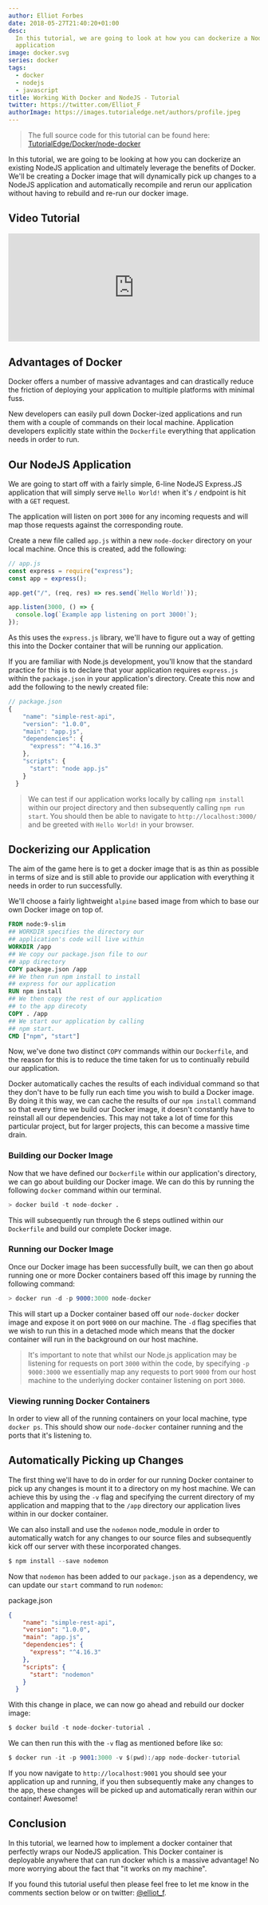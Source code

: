 ```yaml
---
author: Elliot Forbes
date: 2018-05-27T21:40:20+01:00
desc:
  In this tutorial, we are going to look at how you can dockerize a NodeJS
  application
image: docker.svg
series: docker
tags:
  - docker
  - nodejs
  - javascript
title: Working With Docker and NodeJS - Tutorial
twitter: https://twitter.com/Elliot_F
authorImage: https://images.tutorialedge.net/authors/profile.jpeg
---
```


> The full source code for this tutorial can be found here:
> [TutorialEdge/Docker/node-docker](https://github.com/TutorialEdge/Docker/tree/master/node-docker)

In this tutorial, we are going to be looking at how you can dockerize an
existing NodeJS application and ultimately leverage the benefits of Docker.
We'll be creating a Docker image that will dynamically pick up changes to a
NodeJS application and automatically recompile and rerun our application without
having to rebuild and re-run our docker image.

## Video Tutorial

<div style="position:relative;height:0;padding-bottom:42.76%"><iframe src="https://www.youtube.com/embed/CsWoMpK3EtE?ecver=2" style="position:absolute;width:100%;height:100%;left:0" width="842" height="360" frameborder="0" allow="autoplay; encrypted-media" allowfullscreen></iframe></div>

## Advantages of Docker

Docker offers a number of massive advantages and can drastically reduce the
friction of deploying your application to multiple platforms with minimal fuss.

New developers can easily pull down Docker-ized applications and run them with a
couple of commands on their local machine. Application developers explicitly
state within the `Dockerfile` everything that application needs in order to run.

## Our NodeJS Application

We are going to start off with a fairly simple, 6-line NodeJS Express.JS
application that will simply serve `Hello World!` when it's `/` endpoint is hit
with a `GET` request.

The application will listen on port `3000` for any incoming requests and will
map those requests against the corresponding route.

Create a new file called `app.js` within a new `node-docker` directory on your
local machine. Once this is created, add the following:

```js
// app.js
const express = require("express");
const app = express();

app.get("/", (req, res) => res.send(`Hello World!`));

app.listen(3000, () => {
  console.log(`Example app listening on port 3000!`);
});
```

As this uses the `express.js` library, we'll have to figure out a way of getting
this into the Docker container that will be running our application.

If you are familiar with Node.js development, you'll know that the standard
practice for this is to declare that your application requires `express.js`
within the `package.json` in your application's directory. Create this now and
add the following to the newly created file:

```js
// package.json
{
    "name": "simple-rest-api",
    "version": "1.0.0",
    "main": "app.js",
    "dependencies": {
      "express": "^4.16.3"
    },
    "scripts": {
      "start": "node app.js"
    }
  }
```

> We can test if our application works locally by calling `npm install` within
> our project directory and then subsequently calling `npm run start`. You
> should then be able to navigate to `http://localhost:3000/` and be greeted
> with `Hello World!` in your browser.

## Dockerizing our Application

The aim of the game here is to get a docker image that is as thin as possible in
terms of size and is still able to provide our application with everything it
needs in order to run successfully.

We'll choose a fairly lightweight `alpine` based image from which to base our
own Docker image on top of.

```Dockerfile
FROM node:9-slim
## WORKDIR specifies the directory our
## application's code will live within
WORKDIR /app
## We copy our package.json file to our
## app directory
COPY package.json /app
## We then run npm install to install
## express for our application
RUN npm install
## We then copy the rest of our application
## to the app direcoty
COPY . /app
## We start our application by calling
## npm start.
CMD ["npm", "start"]
```

Now, we've done two distinct `COPY` commands within our `Dockerfile`, and the
reason for this is to reduce the time taken for us to continually rebuild our
application.

Docker automatically caches the results of each individual command so that they
don't have to be fully run each time you wish to build a Docker image. By doing
it this way, we can cache the results of our `npm install` command so that every
time we build our Docker image, it doesn't constantly have to reinstall all our
dependencies. This may not take a lot of time for this particular project, but
for larger projects, this can become a massive time drain.

### Building our Docker Image

Now that we have defined our `Dockerfile` within our application's directory, we
can go about building our Docker image. We can do this by running the following
`docker` command within our terminal.

```s
> docker build -t node-docker .
```

This will subsequently run through the 6 steps outlined within our `Dockerfile`
and build our complete Docker image.

### Running our Docker Image

Once our Docker image has been successfully built, we can then go about running
one or more Docker containers based off this image by running the following
command:

```s
> docker run -d -p 9000:3000 node-docker
```

This will start up a Docker container based off our `node-docker` docker image
and expose it on port `9000` on our machine. The `-d` flag specifies that we
wish to run this in a detached mode which means that the docker container will
run in the background on our host machine.

> It's important to note that whilst our Node.js application may be listening
> for requests on port `3000` within the code, by specifying `-p 9000:3000` we
> essentially map any requests to port `9000` from our host machine to the
> underlying docker container listening on port `3000`.

### Viewing running Docker Containers

In order to view all of the running containers on your local machine, type
`docker ps`. This should show our `node-docker` container running and the ports
that it's listening to.

## Automatically Picking up Changes

The first thing we'll have to do in order for our running Docker container to
pick up any changes is mount it to a directory on my host machine. We can
achieve this by using the `-v` flag and specifying the current directory of my
application and mapping that to the `/app` directory our application lives
within in our docker container.

We can also install and use the `nodemon` node_module in order to automatically
watch for any changes to our source files and subsequently kick off our server
with these incorporated changes.

```s
$ npm install --save nodemon
```

Now that `nodemon` has been added to our `package.json` as a
dependency, we can update our `start` command to run `nodemon`:

<div class="filename"> package.json </div>

```json
{
    "name": "simple-rest-api",
    "version": "1.0.0",
    "main": "app.js",
    "dependencies": {
      "express": "^4.16.3"
    },
    "scripts": {
      "start": "nodemon"
    }
  }
```

With this change in place, we can now go ahead and rebuild our docker image:

```s
$ docker build -t node-docker-tutorial .
```

We can then run this with the `-v` flag as mentioned before like so:

```s
$ docker run -it -p 9001:3000 -v $(pwd):/app node-docker-tutorial
```

If you now navigate to `http://localhost:9001` you should see your application
up and running, if you then subsequently make any changes to the app, these
changes will be picked up and automatically reran within our container! Awesome!

## Conclusion

In this tutorial, we learned how to implement a docker container that perfectly
wraps our NodeJS application. This Docker container is deployable anywhere that
can run docker which is a massive advantage! No more worrying about the fact
that "it works on my machine".

If you found this tutorial useful then please feel free to let me know in the
comments section below or on twitter: [@elliot_f](https://twitter.com/elliot_f).
